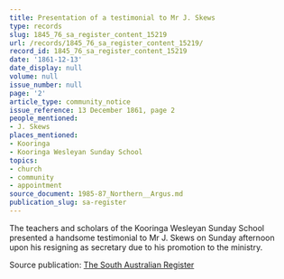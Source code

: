 ```yaml
---
title: Presentation of a testimonial to Mr J. Skews
type: records
slug: 1845_76_sa_register_content_15219
url: /records/1845_76_sa_register_content_15219/
record_id: 1845_76_sa_register_content_15219
date: '1861-12-13'
date_display: null
volume: null
issue_number: null
page: '2'
article_type: community_notice
issue_reference: 13 December 1861, page 2
people_mentioned:
- J. Skews
places_mentioned:
- Kooringa
- Kooringa Wesleyan Sunday School
topics:
- church
- community
- appointment
source_document: 1985-87_Northern__Argus.md
publication_slug: sa-register
---
```


The teachers and scholars of the Kooringa Wesleyan Sunday School presented a handsome testimonial to Mr J. Skews on Sunday afternoon upon his resigning as secretary due to his promotion to the ministry.

Source publication: [The South Australian Register](/publications/sa-register/)
